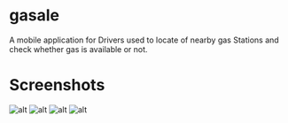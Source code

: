 # gasale

A mobile application for Drivers used to locate of nearby gas Stations and check whether gas is available or not. 

# Screenshots
![alt](./GasAle/01.png)
![alt](./GasAle/02.png)
![alt](./GasAle/03.png)
![alt](./GasAle/04.png)